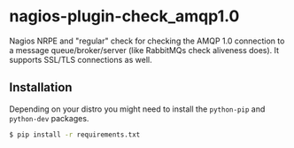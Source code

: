 # nagios-plugin-check\_amqp1.0

Nagios NRPE and "regular" check for checking the AMQP 1.0 connection to a
message queue/broker/server (like RabbitMQs check aliveness does). It supports
SSL/TLS connections as well.

## Installation

Depending on your distro you might need to install the `python-pip` and
`python-dev` packages.

```sh
$ pip install -r requirements.txt
```

